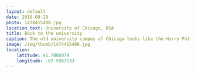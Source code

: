 ```yaml
---
layout: default
date: 2016-09-20
photo: 1474415408.jpg
location_text: University of Chicago, USA
title: Back to the university
caption: The old university campus of Chicago looks like the Harry Potter school. Big old buildings, huge windows and crazy stairs everywhere. Impressive!
image: /img/thumb/1474415408.jpg
location:
    latitude: 41.7886079
    longitude: -87.5987133
---
```

